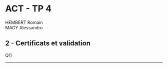 # ACT - TP 4

HEMBERT Romain   
MAGY Alessandro

## 2 -  Certificats et validation

Q1)

-----------------
